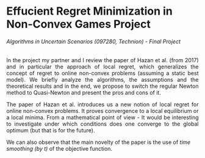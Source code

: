 # Effucient Regret Minimization in Non-Convex Games Project
###### Algorithms in Uncertain Scenarios (097280, Technion) - Final Project

<p align="justify">
In the project my partner and I review the paper of Hazan et al. (from 2017) and in particular the approach of local regret,
which generalizes the concept of regret to online non-convex problems (assuming a static best model). We briefly analyze the
algorithms, the assumptions and the theoretical results and in the end, we propose to switch the regular Newton method to
Quasi-Newton and present the pros and cons of it.
</p>

<p align="justify">
The paper of Hazan et al. introduces us a new notion of local regret for online non-convex problems. It proves convergence to a
local equilibrium or a local minima. From a mathematical point of view - It would be interesting to investigate under which
conditions does one converge to the global optimum (but that is for the future).
</p>

We can also observe that the main novelty of the paper is the use of _time smoothing (by t)_ of the objective function.
